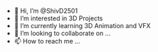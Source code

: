 - 👋 Hi, I’m @ShivD2501
- 👀 I’m interested in 3D Projects
- 🌱 I’m currently learning 3D Animation and VFX
- 💞️ I’m looking to collaborate on ...
- 📫 How to reach me ...

<!---
ShivD2501/ShivD2501 is a ✨ special ✨ repository because its `README.md` (this file) appears on your GitHub profile.
You can click the Preview link to take a look at your changes.
--->
